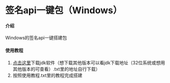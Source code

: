 # 签名api一键包（Windows）

#### 介绍
Windows的签名api一键搭建包



#### 使用教程


1. [点击这里](https://share.weiyun.com/4nG2DbIn)下载jdk软件（想下载其他版本可以看jdk下载地址（32位系统或想用其他版本的可查看）.txt里的地址自行下载）
2. 按照使用教程.txt里的教程完成搭建

